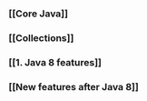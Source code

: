 ### [[Core Java]]
### [[Collections]]
### [[1. Java 8 features]]
### [[New features after Java 8]] 

